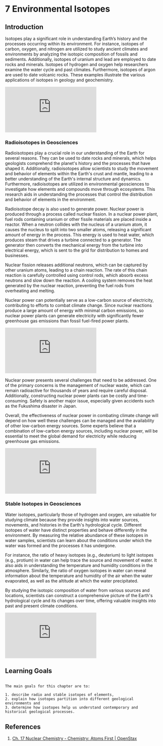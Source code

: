 # 7 Environmental Isotopes

## Introduction

Isotopes play a significant role in understanding Earth’s history and the processes occurring within its environment. For instance, isotopes of carbon, oxygen, and nitrogen are utilized to study ancient climates and environments by analyzing the isotopic composition of fossils and sediments. Additionally, isotopes of uranium and lead are employed to date rocks and minerals. Isotopes of hydrogen and oxygen help researchers examine the water cycle and past climates. Furthermore, isotopes of argon are used to date volcanic rocks. These examples illustrate the various applications of isotopes in geology and geochemistry.

<div class="container">
<iframe src="https://www.youtube.com/embed/FDLYRuJs-Jo" 
frameborder="0" allowfullscreen class="video"></iframe>
</div>


### Radioisotopes in Geosciences

Radioisotopes play a crucial role in our understanding of the Earth for several reasons. They can be used to date rocks and minerals, which helps geologists comprehend the planet's history and the processes that have shaped it. Additionally, radioisotopes allow scientists to study the movement and behavior of elements within the Earth's crust and mantle, leading to a better understanding of the Earth's internal structure and dynamics. Furthermore, radioisotopes are utilized in environmental geosciences to investigate how elements and compounds move through ecosystems. This research aids in understanding the processes that control the distribution and behavior of elements in the environment.

Radioisotope decay is also used to generate power. Nuclear power is produced through a process called nuclear fission. In a nuclear power plant, fuel rods containing uranium or other fissile materials are placed inside a reactor. When a neutron collides with the nucleus of a uranium atom, it causes the nucleus to split into two smaller atoms, releasing a significant amount of energy in the process. This energy is used to heat water, which produces steam that drives a turbine connected to a generator. The generator then converts the mechanical energy from the turbine into electrical energy, which is sent to the grid for distribution to homes and businesses.

Nuclear fission releases additional neutrons, which can be captured by other uranium atoms, leading to a chain reaction. The rate of this chain reaction is carefully controlled using control rods, which absorb excess neutrons and slow down the reaction. A cooling system removes the heat generated by the nuclear reaction, preventing the fuel rods from overheating and melting.

Nuclear power can potentially serve as a low-carbon source of electricity, contributing to efforts to combat climate change. Since nuclear reactions produce a large amount of energy with minimal carbon emissions, so nuclear power plants can generate electricity with significantly fewer greenhouse gas emissions than fossil fuel-fired power plants.

<div class="container">
<iframe src="https://www.youtube.com/embed/R7WPEYGr1Vs" 
frameborder="0" allowfullscreen class="video"></iframe>
</div>

Nuclear power presents several challenges that need to be addressed. One of the primary concerns is the management of nuclear waste, which can remain radioactive for thousands of years and require careful disposal. Additionally, constructing nuclear power plants can be costly and time-consuming. Safety is another major issue, especially given accidents such as the Fukushima disaster in Japan.

Overall, the effectiveness of nuclear power in combating climate change will depend on how well these challenges can be managed and the availability of other low-carbon energy sources. Some experts believe that a combination of low-carbon energy sources, including nuclear power, will be essential to meet the global demand for electricity while reducing greenhouse gas emissions.

<div class="container">
<iframe src="https://www.youtube.com/embed/NfNgRc4sJt8" 
frameborder="0" allowfullscreen class="video"></iframe>
</div>

### Stable Isotopes in Geosciences

Water isotopes, particularly those of hydrogen and oxygen, are valuable for studying climate because they provide insights into water sources, movements, and histories in the Earth's hydrological cycle. Different isotopes of water have distinct properties and behave differently in the environment. By measuring the relative abundance of these isotopes in water samples, scientists can learn about the conditions under which the water was formed and the processes it has undergone.

For instance, the ratio of heavy isotopes (e.g., deuterium) to light isotopes (e.g., protium) in water can help trace the source and movement of water. It also aids in understanding the temperature and humidity conditions in the atmosphere. Similarly, the ratio of oxygen isotopes in water can reveal information about the temperature and humidity of the air when the water evaporated, as well as the altitude at which the water precipitated.

By studying the isotopic composition of water from various sources and locations, scientists can construct a comprehensive picture of the Earth's hydrological cycle and its changes over time, offering valuable insights into past and present climate conditions.

<div class="container">
<iframe src="https://www.youtube.com/embed/UggRfCbAulQ" 
frameborder="0" allowfullscreen class="video"></iframe>
</div>

## Learning Goals

```{admonition} Learning Goals

The main goals for this chapter are to:

1. describe radio and stable isotopes of elements,
2. explain how isotopes partition into different geological environments and
3. determine how isotopes help us understand contemporary and historical geological processes.
```

## References
1. [Ch. 17 Nuclear Chemistry - Chemistry: Atoms First | OpenStax](https://openstax.org/books/chemistry-atoms-first/pages/17-introduction)
